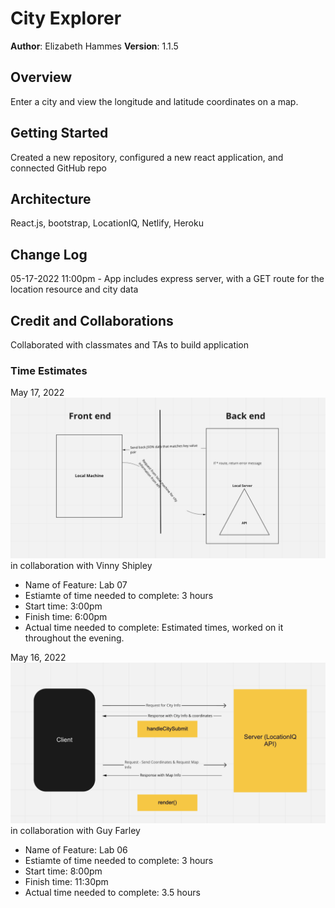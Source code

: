 # City Explorer

**Author**: Elizabeth Hammes
**Version**: 1.1.5

## Overview
Enter a city and view the longitude and latitude coordinates on a map.

## Getting Started
Created a new repository, configured a new react application, and connected GitHub repo

## Architecture
React.js, bootstrap, LocationIQ, Netlify, Heroku

## Change Log
05-17-2022 11:00pm - App includes express server, with a GET route for the location resource and city data

## Credit and Collaborations
Collaborated with classmates and TAs to build application

### Time Estimates

May 17, 2022
![](/public/img/051722.jpeg) in collaboration with Vinny Shipley

- Name of Feature: Lab 07
- Estiamte of time needed to complete: 3 hours
- Start time: 3:00pm
- Finish time: 6:00pm
- Actual time needed to complete: Estimated times, worked on it throughout the evening.

May 16, 2022
![](/public/img/051622.jpeg) in collaboration with Guy Farley

- Name of Feature: Lab 06
- Estiamte of time needed to complete: 3 hours
- Start time: 8:00pm
- Finish time: 11:30pm
- Actual time needed to complete: 3.5 hours
